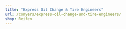 ```yaml
---
title: "Express Oil Change & Tire Engineers"
url: /conyers/express-oil-change-und-tire-engineers/
shop: Reifen
---
```

